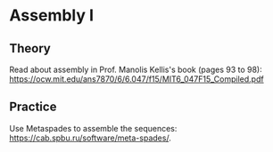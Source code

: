 # Assembly I

## Theory

Read about assembly in Prof. Manolis Kellis's book (pages 93 to 98): https://ocw.mit.edu/ans7870/6/6.047/f15/MIT6_047F15_Compiled.pdf 

## Practice

Use Metaspades to assemble the sequences: https://cab.spbu.ru/software/meta-spades/.  
